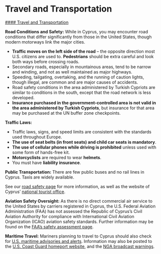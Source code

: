 # Travel and Transportation

[#### Travel and Transportation](javascript:void(0); "Travel and Transportation")

**Road Conditions and Safety:** While in Cyprus, you may encounter road conditions that differ significantly from those in the United States, though modern motorways link the major cities.

* **Traffic moves on the left side of the road** – the opposite direction most U.S. citizens are used to. **Pedestrians** should be extra careful and look both ways before crossing roads.
* Secondary roads, especially in mountainous areas, tend to be narrow and winding, and not as well maintained as major highways.
* Speeding, tailgating, overtaking, and the running of caution lights, though illegal, are common and are major causes of accidents.
* Road safety conditions in the area administered by Turkish Cypriots are similar to conditions in the south, except that the road network is less developed.
* **Insurance purchased in the government-controlled area is not valid in the area administered by Turkish Cypriots**, but insurance for that area may be purchased at the UN buffer zone checkpoints.

**Traffic Laws:**

* Traffic laws, signs, and speed limits are consistent with the standards used throughout Europe.
* **The use of seat belts (in front seats) and child car seats is mandatory**.
* **The use of cellular phones while driving is prohibited** unless used with some form of hands-free kit.
* **Motorcyclists** are required to wear **helmets**.
* You must have **liability insurance**.

**Public Transportation:** There are few public buses and no rail lines in Cyprus. Taxis are widely available.

See our [road safety page](http://travel.state.gov/content/passports/english/go/safety/road.html) for more information, as well as the website of Cyprus’ [national tourist office](https://www.visitcyprus.com/index.php/en/).

**Aviation Safety Oversight:** As there is no direct commercial air service to the United States by carriers registered in Cyprus, the U.S. Federal Aviation Administration (FAA) has not assessed the Republic of Cyprus’s Civil Aviation Authority for compliance with International Civil Aviation Organization (ICAO) aviation safety standards. Further information may be found on the [FAA’s safety assessment page](http://www.faa.gov/about/initiatives/iasa/).

**Maritime Travel:** Mariners planning to travel to Cyprus should also check for [U.S. maritime advisories and alerts](http://www.marad.dot.gov/msci). Information may also be posted to the [U.S. Coast Guard homeport website](https://homeport.uscg.mil/), and the [NGA broadcast warnings](https://msi.nga.mil/NGAPortal/MSI.portal;jsessionid=ZH8vhpMLsRlhyYmGhsQmq712yBFWrSvYnnNWfPFbZHtddspH3KzQ!863626413!-1887722738?_nfpb=true&_st=&_pageLabel=msi_portal_page_63).